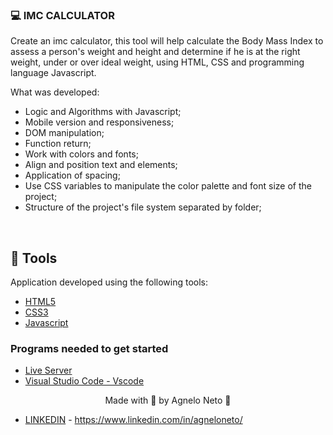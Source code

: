 ### 💻 IMC CALCULATOR

Create an imc calculator, this tool will help calculate the Body Mass Index to assess a person's weight and height and determine if he is at the right weight, under or over ideal weight, using HTML, CSS and programming language Javascript.


What was developed:

- Logic and Algorithms with Javascript;
- Mobile version and responsiveness;
- DOM manipulation;
- Function return;
- Work with colors and fonts;
- Align and position text and elements;
- Application of spacing;
- Use CSS variables to manipulate the color palette and font size of the project;
- Structure of the project's file system separated by folder;
  
<br />


## 🧪 Tools

Application developed using the following tools:

- [HTML5](https://www.w3schools.com/html/default.asp)
- [CSS3](https://www.w3schools.com/css/default.asp)
- [Javascript](https://developer.mozilla.org/en-US/docs/Web/JavaScript)



### Programs needed to get started

- [ Live Server ](https://marketplace.visualstudio.com/items?itemName=ritwickdey.LiveServer)
- [Visual Studio Code - Vscode](https://code.visualstudio.com/)



 

<p align="center">Made with 💜 by Agnelo Neto 👋</p>

- [LINKEDIN](https://www.linkedin.com/in/agneloneto) - https://www.linkedin.com/in/agneloneto/

